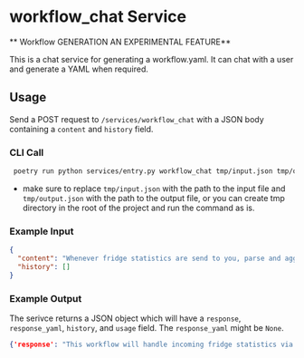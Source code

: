 # workflow_chat Service

** Workflow GENERATION AN EXPERIMENTAL FEATURE**

This is a chat service for generating a workflow.yaml. It can chat with a user and generate a YAML when required.

## Usage

Send a POST request to `/services/workflow_chat` with a JSON body containing a `content` and `history` field.

### CLI Call
  
  ```bash
   poetry run python services/entry.py workflow_chat tmp/input.json tmp/output.json
  ```

  - make sure to replace `tmp/input.json` with the path to the input file and `tmp/output.json` with the path to the output file, or you can create tmp directory in the root of the project and run the command as is.

### Example Input

```json
{
  "content": "Whenever fridge statistics are send to you, parse and aggregate the data and upload to a collection in redis.",
  "history": []
}

```

### Example Output

The serivce returns a JSON object which will have a `response`, `response_yaml`, `history`, and `usage` field. The `response_yaml` might be `None`.


```json
{'response': "This workflow will handle incoming fridge statistics via a webhook, process the data, and store it in Redis. I've chosen a webhook trigger since you're receiving data, and used the Redis adaptor for the final storage step.", 'response_yaml': "name: Fridge-Statistics-Processing\njobs:\n  parse-fridge-data:\n    name: Parse and Aggregate Fridge Data\n    adaptor: '@openfn/language-common@latest'\n    body: '| // Add data parsing and aggregation operations here'\n  upload-to-redis:\n    name: Upload to Redis Collection\n    adaptor: '@openfn/language-redis@latest'\n    body: '| // Add Redis collection storage operations here'\ntriggers:\n  webhook:\n    type: webhook\n    enabled: false\nedges:\n  webhook->parse-fridge-data:\n    source_trigger: webhook\n    target_job: parse-fridge-data\n    condition_type: always\n    enabled: true\n  parse-fridge-data->upload-to-redis:\n    source_job: parse-fridge-data\n    target_job: upload-to-redis\n    condition_type: on_job_success\n    enabled: true\n", 'history': [{'role': 'user', 'content': 'Whenever fridge statistics are send to you, parse and aggregate the data and upload to a collection in redis.'}, {'role': 'assistant', 'content': 'This workflow will handle incoming fridge statistics via a webhook, process the data, and store it in Redis. I\'ve chosen a webhook trigger since you\'re receiving data, and used the Redis adaptor for the final storage step.\n\n```\nname: Fridge-Statistics-Processing\njobs:\n  parse-fridge-data:\n    name: Parse and Aggregate Fridge Data\n    adaptor: "@openfn/language-common@latest"\n    body: "| // Add data parsing and aggregation operations here"\n  upload-to-redis:\n    name: Upload to Redis Collection\n    adaptor: "@openfn/language-redis@latest"\n    body: "| // Add Redis collection storage operations here"\ntriggers:\n  webhook:\n    type: webhook\n    enabled: false\nedges:\n  webhook->parse-fridge-data:\n    source_trigger: webhook\n    target_job: parse-fridge-data\n    condition_type: always\n    enabled: true\n  parse-fridge-data->upload-to-redis:\n    source_job: parse-fridge-data\n    target_job: upload-to-redis\n    condition_type: on_job_success\n    enabled: true\n```'}], 'usage': {'cache_creation_input_tokens': 0, 'cache_read_input_tokens': 0, 'input_tokens': 3250, 'output_tokens': 281}}

```